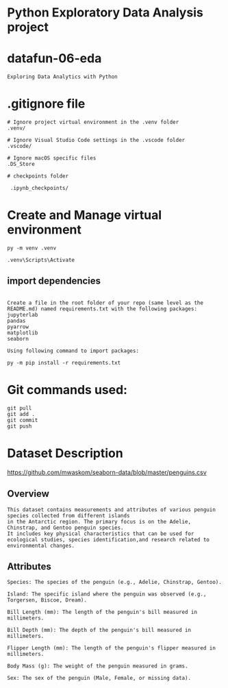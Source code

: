 # Python Exploratory Data Analysis project
# datafun-06-eda
```
Exploring Data Analytics with Python
```
# .gitignore file
```
# Ignore project virtual environment in the .venv folder
.venv/

# Ignore Visual Studio Code settings in the .vscode folder
.vscode/

# Ignore macOS specific files
.DS_Store

# checkpoints folder

 .ipynb_checkpoints/

```
# Create and Manage virtual environment
```
py -m venv .venv

.venv\Scripts\Activate
```

## import dependencies 
```

Create a file in the root folder of your repo (same level as the README.md) named requirements.txt with the following packages:
jupyterlab
pandas
pyarrow
matplotlib
seaborn

Using following command to import packages:

py -m pip install -r requirements.txt

```

# Git commands used: 
```
git pull
git add .
git commit 
git push
```

# Dataset Description

https://github.com/mwaskom/seaborn-data/blob/master/penguins.csv 

## Overview
```
This dataset contains measurements and attributes of various penguin species collected from different islands
in the Antarctic region. The primary focus is on the Adelie, Chinstrap, and Gentoo penguin species.
It includes key physical characteristics that can be used for ecological studies, species identification,and research related to environmental changes.
```

## Attributes
```
Species: The species of the penguin (e.g., Adelie, Chinstrap, Gentoo).

Island: The specific island where the penguin was observed (e.g., Torgersen, Biscoe, Dream).

Bill Length (mm): The length of the penguin's bill measured in millimeters.

Bill Depth (mm): The depth of the penguin's bill measured in millimeters.

Flipper Length (mm): The length of the penguin's flipper measured in millimeters.

Body Mass (g): The weight of the penguin measured in grams.

Sex: The sex of the penguin (Male, Female, or missing data).
```


